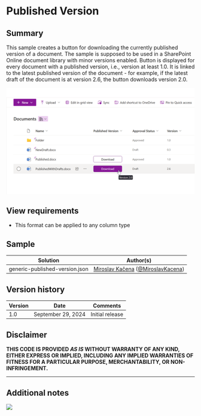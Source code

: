 # Published Version

## Summary
This sample creates a button for downloading the currently published version of a document. The sample is supposed to be used in a SharePoint Online document library with minor versions enabled. Button is displayed for every document with a published version, i.e., version at least 1.0. It is linked to the latest published version of the document - for example, if the latest draft of the document is at version 2.6, the button downloads version 2.0.

![screenshot of the sample](./assets/screenshot.png)

## View requirements
- This format can be applied to any column type

## Sample

Solution|Author(s)
--------|---------
generic-published-version.json | [Miroslav Kačena](https://github.com/mkacena) ([@MiroslavKacena](https://x.com/MiroslavKacena))

## Version history

Version|Date|Comments
-------|----|--------
1.0|September 29, 2024|Initial release

## Disclaimer

**THIS CODE IS PROVIDED *AS IS* WITHOUT WARRANTY OF ANY KIND, EITHER EXPRESS OR IMPLIED, INCLUDING ANY IMPLIED WARRANTIES OF FITNESS FOR A PARTICULAR PURPOSE, MERCHANTABILITY, OR NON-INFRINGEMENT.**

---

## Additional notes


<img src="https://pnptelemetry.azurewebsites.net/list-formatting/column-samples/generic-published-version" />